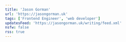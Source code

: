 ```yaml
---
title: 'Jason Gorman'
url: 'https://jasongorman.uk'
tags: ['Frontend Engineer', 'web developer']
updatesFeed: 'https://jasongorman.uk/writing/feed.xml'
nsfw: false
rss: true
---
```

